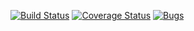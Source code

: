 [![Build Status](https://travis-ci.com/evolkova01/testing1.svg?branch=master)](https://travis-ci.com/evolkova01/testing1)
[![Coverage Status](https://coveralls.io/repos/github/evolkova01/testing1/badge.svg?branch=master)](https://coveralls.io/github/evolkova01/testing1?branch=master)
[![Bugs](https://sonarcloud.io/api/project_badges/measure?project=evolkova01_testing1&metric=bugs)](https://sonarcloud.io/dashboard?id=evolkova01_testing1)

